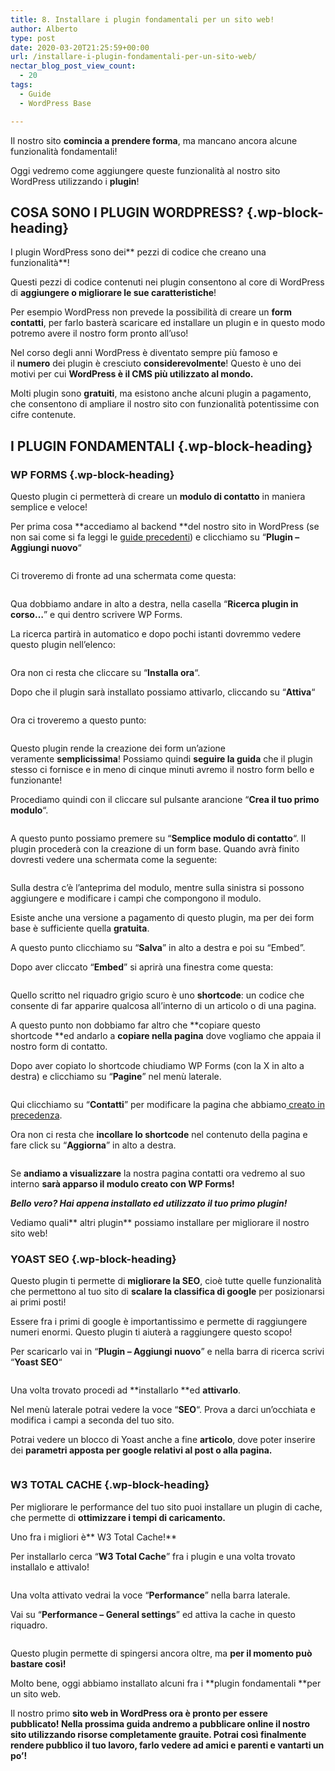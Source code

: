 ```yaml
---
title: 8. Installare i plugin fondamentali per un sito web!
author: Alberto
type: post
date: 2020-03-20T21:25:59+00:00
url: /installare-i-plugin-fondamentali-per-un-sito-web/
nectar_blog_post_view_count:
  - 20
tags:
  - Guide
  - WordPress Base

---
```

Il nostro sito&nbsp;**comincia a prendere forma**, ma mancano ancora alcune funzionalità fondamentali!

Oggi vedremo come aggiungere queste funzionalità al nostro sito WordPress utilizzando i&nbsp;**plugin**!

## COSA SONO I PLUGIN WORDPRESS? {.wp-block-heading}

I plugin WordPress sono dei**&nbsp;pezzi di codice che creano una funzionalità**!

Questi pezzi di codice contenuti nei plugin consentono al core di WordPress di&nbsp;**aggiungere o migliorare le sue caratteristiche**!

Per esempio WordPress non prevede la possibilità di creare un&nbsp;**form contatti**, per farlo basterà scaricare ed installare un plugin e in questo modo potremo avere il nostro form pronto all’uso!

Nel corso degli anni WordPress è diventato sempre più famoso e il&nbsp;**numero**&nbsp;dei plugin è cresciuto&nbsp;**considerevolmente**! Questo è uno dei motivi per cui&nbsp;**WordPress è il CMS più utilizzato al mondo.**

Molti plugin sono&nbsp;**gratuiti**, ma esistono anche alcuni plugin a pagamento, che consentono di ampliare il nostro sito con funzionalità potentissime con cifre contenute.

## I PLUGIN FONDAMENTALI {.wp-block-heading}

### WP FORMS {.wp-block-heading}

Questo plugin ci permetterà di creare un&nbsp;**modulo di contatto**&nbsp;in maniera semplice e veloce!

Per prima cosa **accediamo al backend **del nostro sito in WordPress (se non sai come si fa leggi le [guide precedenti][1]) e clicchiamo su “**Plugin – Aggiungi nuovo**“<figure class="wp-block-image size-full">

<img decoding="async" src="https://albertoreineri.it/wp-content/uploads/2022/03/Annotazione-2020-03-31-164744.png" alt="" class="wp-image-269" /> </figure>

Ci troveremo di fronte ad una schermata come questa:<figure class="wp-block-image size-full">

<img decoding="async" src="https://albertoreineri.it/wp-content/uploads/2022/03/image-1024x528-1.png" alt="" class="wp-image-270" /> </figure>

Qua dobbiamo andare in alto a destra, nella casella “**Ricerca plugin in corso…**” e qui dentro scrivere WP Forms.

La ricerca partirà in automatico e dopo pochi istanti dovremmo vedere questo plugin nell’elenco:<figure class="wp-block-image size-full">

<img decoding="async" src="https://albertoreineri.it/wp-content/uploads/2022/03/image-1-2.png" alt="" class="wp-image-271" /> </figure>

Ora non ci resta che cliccare su “**Installa ora**“.

Dopo che il plugin sarà installato possiamo attivarlo, cliccando su “**Attiva**“<figure class="wp-block-image size-full">

<img decoding="async" src="https://albertoreineri.it/wp-content/uploads/2022/03/image-2.png" alt="" class="wp-image-272" /> </figure>

Ora ci troveremo a questo punto:<figure class="wp-block-image size-full">

<img decoding="async" src="https://albertoreineri.it/wp-content/uploads/2022/03/image-3-1.png" alt="" class="wp-image-273" /> </figure>

Questo plugin rende la creazione dei form un’azione veramente&nbsp;**semplicissima**! Possiamo quindi&nbsp;**seguire la guida**&nbsp;che il plugin stesso ci fornisce e in meno di cinque minuti avremo il nostro form bello e funzionante!

Procediamo quindi con il cliccare sul pulsante arancione “**Crea il tuo primo modulo**“.<figure class="wp-block-image size-full">

<img decoding="async" src="https://albertoreineri.it/wp-content/uploads/2022/03/image-4-1024x458-1.png" alt="" class="wp-image-274" /> </figure>

A questo punto possiamo premere su “**Semplice modulo di contatto**“. Il plugin procederà con la creazione di un form base. Quando avrà finito dovresti vedere una schermata come la seguente:<figure class="wp-block-image size-full">

<img decoding="async" src="https://albertoreineri.it/wp-content/uploads/2022/03/image-5-1024x495-1.png" alt="" class="wp-image-276" /> </figure>

Sulla destra c’è l’anteprima del modulo, mentre sulla sinistra si possono aggiungere e modificare i campi che compongono il modulo.

Esiste anche una versione a pagamento di questo plugin, ma per dei form base è sufficiente quella&nbsp;**gratuita**.

A questo punto clicchiamo su “**Salva**” in alto a destra e poi su “Embed”.

Dopo aver cliccato “**Embed**” si aprirà una finestra come questa:<figure class="wp-block-image size-full">

<img decoding="async" src="https://albertoreineri.it/wp-content/uploads/2022/03/image-6.png" alt="" class="wp-image-277" /> </figure>

Quello scritto nel riquadro grigio scuro è uno&nbsp;**shortcode**: un codice che consente di far apparire qualcosa all’interno di un articolo o di una pagina.

A questo punto non dobbiamo far altro che&nbsp;**copiare questo shortcode&nbsp;**ed andarlo a&nbsp;**copiare nella pagina**&nbsp;dove vogliamo che appaia il nostro form di contatto.

Dopo aver copiato lo shortcode chiudiamo WP Forms (con la X in alto a destra) e clicchiamo su “**Pagine**” nel menù laterale.<figure class="wp-block-image size-full">

<img decoding="async" src="https://albertoreineri.it/wp-content/uploads/2022/03/Annotazione-2020-03-31-170213-1024x294-1.png" alt="" class="wp-image-278" /> </figure>

Qui clicchiamo su “**Contatti**” per modificare la pagina che abbiamo[ creato in precedenza][2].

Ora non ci resta che&nbsp;**incollare lo shortcode**&nbsp;nel contenuto della pagina e fare click su “**Aggiorna**” in alto a destra.<figure class="wp-block-image size-full">

<img decoding="async" src="https://albertoreineri.it/wp-content/uploads/2022/03/image-7-1024x458-1.png" alt="" class="wp-image-279" /> </figure>

Se&nbsp;**andiamo a visualizzare**&nbsp;la nostra pagina contatti ora vedremo al suo interno&nbsp;**sarà apparso il modulo creato con WP Forms!**

_**Bello vero? Hai appena installato ed utilizzato il tuo primo plugin!**_

Vediamo quali**&nbsp;altri plugin**&nbsp;possiamo installare per migliorare il nostro sito web!

### YOAST SEO {.wp-block-heading}

Questo plugin ti permette di&nbsp;**migliorare la SEO**, cioè tutte quelle funzionalità che permettono al tuo sito di&nbsp;**scalare la classifica di google**&nbsp;per posizionarsi ai primi posti!

Essere fra i primi di google è importantissimo e permette di raggiungere numeri enormi. Questo plugin ti aiuterà a raggiungere questo scopo!

Per scaricarlo vai in “**Plugin – Aggiungi nuovo**” e nella barra di ricerca scrivi “**Yoast SEO**“<figure class="wp-block-image size-full">

<img decoding="async" src="https://albertoreineri.it/wp-content/uploads/2022/03/image-8-1.png" alt="" class="wp-image-280" /> </figure>

Una volta trovato procedi ad&nbsp;**installarlo&nbsp;**ed&nbsp;**attivarlo**.

Nel menù laterale potrai vedere la voce “**SEO**“. Prova a darci un’occhiata e modifica i campi a seconda del tuo sito.

Potrai vedere un blocco di Yoast anche a fine&nbsp;**articolo**, dove poter inserire dei&nbsp;**parametri apposta per google relativi al post o alla pagina.**<figure class="wp-block-image size-full">

<img decoding="async" src="https://albertoreineri.it/wp-content/uploads/2022/03/image-9.png" alt="" class="wp-image-281" /> </figure>

### W3 TOTAL CACHE {.wp-block-heading}

Per migliorare le performance del tuo sito puoi installare un plugin di cache, che permette di&nbsp;**ottimizzare i tempi di caricamento.**

Uno fra i migliori è**&nbsp;W3 Total Cache!**

Per installarlo cerca “**W3 Total Cache**” fra i plugin e una volta trovato installalo e attivalo!<figure class="wp-block-image size-full">

<img decoding="async" src="https://albertoreineri.it/wp-content/uploads/2022/03/image-10-1.png" alt="" class="wp-image-282" /> </figure>

Una volta attivato vedrai la voce “**Performance**” nella barra laterale.

Vai su “**Performance – General settings**” ed attiva la cache in questo riquadro.<figure class="wp-block-image size-full">

<img decoding="async" src="https://albertoreineri.it/wp-content/uploads/2022/03/image-11-1024x188-1.png" alt="" class="wp-image-283" /> </figure>

Questo plugin permette di spingersi ancora oltre, ma&nbsp;**per il momento può bastare così!**

Molto bene, oggi abbiamo installato alcuni fra i&nbsp;**plugin fondamentali&nbsp;**per un sito web.

Il nostro primo&nbsp;**sito web in WordPress ora è pronto per essere pubblicato!&nbsp;**Nella prossima guida andremo a pubblicare online il nostro sito utilizzando risorse completamente&nbsp;**grauite**. Potrai così finalmente rendere pubblico il tuo lavoro, farlo vedere ad amici e parenti e**&nbsp;vantarti un po’!**

 [1]: /argomento/inizia-qui/
 [2]: https://albertoreineri.it/guide/creiamo-le-pagine-del-nostro-primo-sito-web/
